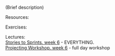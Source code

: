 (Brief description)

Resources:

Exercises:

Lectures:  
	[Stories to Sprints.  week 6](https://docs.google.com/presentation/d/1Gw_qzbL1ayJ0cNLzOj832JNsaqFwcMniRT4KR12HKUY)  - EVERYTHING.  
	[Projecting Workshop.  week 6](https://docs.google.com/presentation/d/1Gw_qzbL1ayJ0cNLzOj832JNsaqFwcMniRT4KR12HKUY)  - full day workshop  

